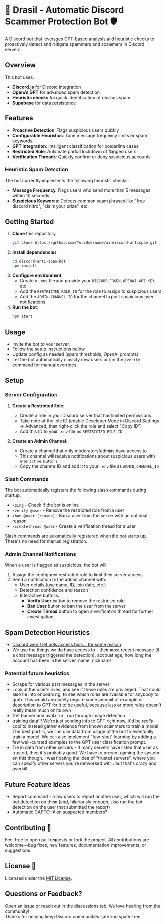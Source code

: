 # 🌳 Drasil - Automatic Discord Scammer Protection Bot 🛡️

A Discord bot that leverages GPT-based analysis and heuristic checks to proactively detect and mitigate spammers and scammers in Discord servers.

## Overview

This bot uses:

- **Discord.js** for Discord integration
- **OpenAI GPT** for advanced spam detection
- **Heuristic checks** for quick identification of obvious spam
- **Supabase** for data persistence

## Features

- **Proactive Detection**: Flags suspicious users quickly
- **Configurable Heuristics**: Tune message frequency limits or spam keywords
- **GPT Integration**: Intelligent classification for borderline cases
- **Restricted Role**: Automate partial lockdown of flagged users
- **Verification Threads**: Quickly confirm or deny suspicious accounts

### Heuristic Spam Detection

The bot currently implements the following heuristic checks:

- **Message Frequency**: Flags users who send more than 5 messages within 10 seconds
- **Suspicious Keywords**: Detects common scam phrases like "free discord nitro", "claim your prize", etc.

## Getting Started

1. **Clone** this repository:
   ```bash
   git clone https://github.com/YourUsername/ai-discord-antispam.git
   ```
2. **Install dependencies**:
   ```bash
   cd discord-anti-spam-bot
   npm install
   ```
3. **Configure environment**:
   - Create a `.env` file and provide your `DISCORD_TOKEN`, `OPENAI_API_KEY`, etc.
   - Add the `RESTRICTED_ROLE_ID` for the role to assign to suspicious users
   - Add the `ADMIN_CHANNEL_ID` for the channel to post suspicious user notifications
4. **Run the bot**:
   ```bash
   npm start
   ```

## Usage

- Invite the bot to your server.
- Follow the setup instructions below
- Update config as needed (spam thresholds, OpenAI prompts).
- Let the bot automatically classify new users or run the `/verify` command for manual overrides.

## Setup

### Server Configuration

1. **Create a Restricted Role**:

   - Create a role in your Discord server that has limited permissions
   - Take note of the role ID (enable Developer Mode in Discord Settings -> Advanced, then right-click the role and select "Copy ID")
   - Add this ID to your `.env` file as `RESTRICTED_ROLE_ID`

2. **Create an Admin Channel**:
   - Create a channel that only moderators/admins have access to
   - This channel will receive notifications about suspicious users with interactive buttons
   - Copy the channel ID and add it to your `.env` file as `ADMIN_CHANNEL_ID`

### Slash Commands

The bot automatically registers the following slash commands during startup:

- `/ping` - Check if the bot is online
- `/verify @user` - Remove the restricted role from a user
- `/ban @user [reason]` - Ban a user from the server with an optional reason
- `/createthread @user` - Create a verification thread for a user

Slash commands are automatically registered when the bot starts up. There's no need for manual registration.

### Admin Channel Notifications

When a user is flagged as suspicious, the bot will:

1. Assign the configured restricted role to limit their server access
2. Send a notification to the admin channel with:
   - User details (username, ID, join date, etc.)
   - Detection confidence and reason
   - Interactive buttons:
     - **Verify User** button to remove the restricted role
     - **Ban User** button to ban the user from the server
     - **Create Thread** button to open a verification thread for further investigation

## Spam Detection Heuristics

- [Discord won't let bots access bios... for some reason](https://github.com/discord/discord-api-docs/issues/3095#issue-comment-box)
- We use the things we do have access to - their most recent message (if a chat message triggered the detection), account age, how long the account has been in the server, name, nickname

### Potential future heuristics

- Scrape for various past messages in the server
- Look at the user's roles, and see if those roles are privileged. That could also tie into onboarding, to see which roles are available for anybody to grab. This would absolutely require some amount of example or description to GPT for it to be useful, because less or more roles doesn't really mean much on its own
- Get banner and avatar url, run through image detection
- training data!!! We're just sending info to GPT right now, it'd be _really_ cool to instead gather evidence from known scammers to train a model. The best part is, we can use data from usage of the bot to eventually train a model. We can also implement "few-shot" learning by adding a few well-curated examples to the GPT user classification prompt.
- Tie in data from other servers - if many servers have listed that user as trusted, then it's probably good. We have to prevent gaming the system on this though. I was floating the idea of "trusted servers", where you can specify other servers you're networked with.. but that's crazy and overkill.

## Future Feature Ideas

- Report command - allow users to report another user, which will run the bot detection on them (and, hilariously enough, also run the bot detection on the user that submitted the report)
- Automatic CAPTCHA on suspected members?

## Contributing 🤝

Feel free to open pull requests or fork the project. All contributions are welcome—bug fixes, new features, documentation improvements, or suggestions.

## License 📜

Licensed under the [MIT License](LICENSE.md).

## Questions or Feedback?

Open an issue or reach out in the discussions tab. We love hearing from the community!  
Thanks for helping keep Discord communities safe and spam-free.
